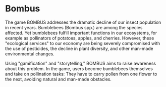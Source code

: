 # Bombus

The game BOMBUS addresses the dramatic decline of our insect population in recent years. Bumblebees (Bombus spp.) are among the species affected. Yet bumblebees fulfill important functions in our ecosystems, for example as pollinators of potatoes, apples, and cherries. However, these "ecological services" to our economy are being severely compromised with the use of pesticides, the decline in plant diversity, and other man-made environmental changes.

Using "gamification" and "storytelling," BOMBUS aims to raise awareness about this problem. In the game, users become bumblebees themselves and take on pollination tasks: They have to carry pollen from one flower to the next, avoiding natural and man-made obstacles.

